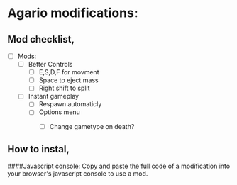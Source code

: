 # Agario modifications:

## Mod checklist,
- [ ] Mods:
  - [ ] Better Controls
     - [ ] E,S,D,F for movment
     - [ ] Space to eject mass
     - [ ] Right shift to split
  - [ ] Instant gameplay 
    - [ ] Respawn automaticly
    - [ ] Options menu
      - [ ] Change gametype on death?


## How to instal,
####Javascript console:
Copy and paste the full code of a modification into your browser's javascript console to use a mod.
